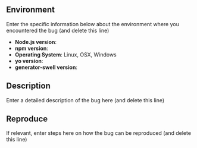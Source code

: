 ## Environment
Enter the specific information below about the environment where you encountered the bug (and delete this line)
- **Node.js version**: 
- **npm version**: 
- **Operating System**: Linux, OSX, Windows
- **yo version**: 
- **generator-swell version**: 

## Description
Enter a detailed description of the bug here (and delete this line)

## Reproduce
If relevant, enter steps here on how the bug can be reproduced (and delete this line)